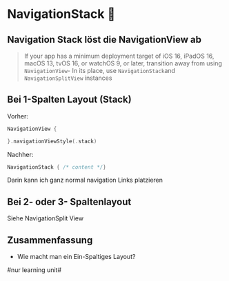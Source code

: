 # NavigationStack 🧭

## Navigation Stack löst die NavigationView ab

> If your app has a minimum deployment target of iOS 16, iPadOS 16, macOS 13, tvOS 16, or watchOS 9, or later, transition away from using `NavigationView`- In its place, use `NavigationStack`and `NavigationSplitView` instances

## Bei 1-Spalten Layout (Stack)

Vorher:
```swift
NavigationView {

}.navigationViewStyle(.stack)
```

Nachher:

```swift
NavigationStack { /* content */}
```

Darin kann ich ganz normal navigation Links platzieren

## Bei 2- oder 3- Spaltenlayout

Siehe NavigationSplit View

## Zusammenfassung
- Wie macht man ein Ein-Spaltiges Layout?


#nur learning unit#